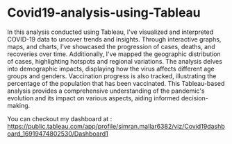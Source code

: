 # Covid19-analysis-using-Tableau

In this analysis conducted using Tableau, I've visualized and interpreted COVID-19 data to uncover trends and insights. Through interactive graphs, maps, and charts, I've showcased the progression of cases, deaths, and recoveries over time. Additionally, I've mapped the geographic distribution of cases, highlighting hotspots and regional variations. The analysis delves into demographic impacts, displaying how the virus affects different age groups and genders. Vaccination progress is also tracked, illustrating the percentage of the population that has been vaccinated. This Tableau-based analysis provides a comprehensive understanding of the pandemic's evolution and its impact on various aspects, aiding informed decision-making.


You can checkout my dashboard at : https://public.tableau.com/app/profile/simran.mallar6382/viz/Covid19dashboard_16919474802530/Dashboard1 
